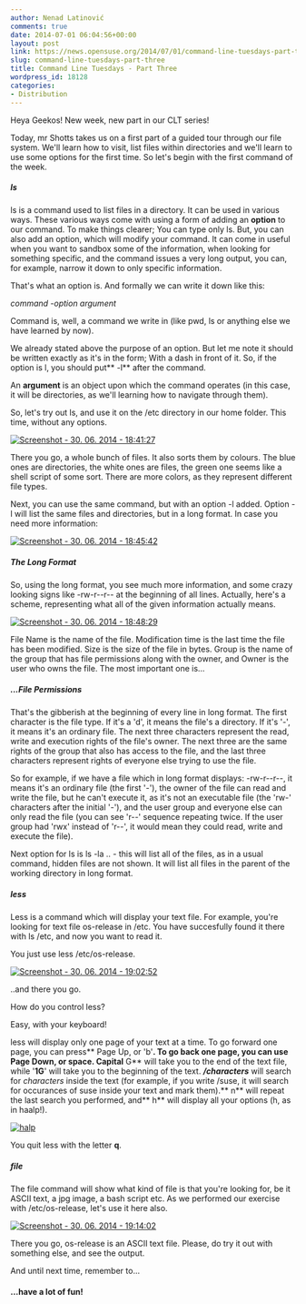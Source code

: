 ```yaml
---
author: Nenad Latinović
comments: true
date: 2014-07-01 06:04:56+00:00
layout: post
link: https://news.opensuse.org/2014/07/01/command-line-tuesdays-part-three/
slug: command-line-tuesdays-part-three
title: Command Line Tuesdays - Part Three
wordpress_id: 18128
categories:
- Distribution
---
```


Heya Geekos! New week, new part in our CLT series!

Today, mr Shotts takes us on a first part of a guided tour through our file system. We'll learn how to visit, list files within directories and we'll learn to use some options for the first time. So let's begin with the first command of the week.

<!-- more -->


##### ls


ls is a command used to list files in a directory. It can be used in various ways. These various ways come with using a form of adding an **option** to our command. To make things clearer; You can type only ls. But, you can also add an option, which will modify your command. It can come in useful when you want to sandbox some of the information, when looking for something specific, and the command issues a very long output, you can, for example, narrow it down to only specific information.

That's what an option is. And formally we can write it down like this:

_command -option argument_

Command is, well, a command we write in (like pwd, ls or anything else we have learned by now).

We already stated above the purpose of an option. But let me note it should be written exactly as it's in the form; With a dash in front of it. So, if the option is l, you should put** -l** after the command.

An **argument** is an object upon which the command operates (in this case, it will be directories, as we'll learning how to navigate through them).

So, let's try out ls, and use it on the /etc directory in our home folder. This time, without any options.

[![Screenshot - 30. 06. 2014 - 18:41:27](/wp-content/uploads/2014/06/Screenshot-30.-06.-2014-184127.png)](/wp-content/uploads/2014/06/Screenshot-30.-06.-2014-184127.png)

There you go, a whole bunch of files. It also sorts them by colours. The blue ones are directories, the white ones are files, the green one seems like a shell script of some sort. There are more colors, as they represent different file types.

Next, you can use the same command, but with an option -l added. Option -l will list the same files and directories, but in a long format. In case you need more information:

[![Screenshot - 30. 06. 2014 - 18:45:42](/wp-content/uploads/2014/06/Screenshot-30.-06.-2014-184542.png)](/wp-content/uploads/2014/06/Screenshot-30.-06.-2014-184542.png)


##### The Long Format


So, using the long format, you see much more information, and some crazy looking signs like -rw-r--r-- at the beginning of all lines. Actually, here's a scheme, representing what all of the given information actually means.

[![Screenshot - 30. 06. 2014 - 18:48:29](/wp-content/uploads/2014/06/Screenshot-30.-06.-2014-184829.png)](/wp-content/uploads/2014/06/Screenshot-30.-06.-2014-184829.png)

File Name is the name of the file. Modification time is the last time the file has been modified. Size is the size of the file in bytes. Group is the name of the group that has file permissions along with the owner, and Owner is the user who owns the file. The most important one is...


##### ...File Permissions


That's the gibberish at the beginning of every line in long format. The first character is the file type. If it's a 'd', it means the file's a directory. If it's '-', it means it's an ordinary file. The next three characters represent the read, write and execution rights of the file's owner. The next three are the same rights of the group that also has access to the file, and the last three characters represent rights of everyone else trying to use the file.

So for example, if we have a file which in long format displays: -rw-r--r--, it means it's an ordinary file (the first '-'), the owner of the file can read and write the file, but he can't execute it, as it's not an executable file (the 'rw-' characters after the initial '-'), and the user group and everyone else can only read the file (you can see 'r--' sequence repeating twice. If the user group had 'rwx' instead of 'r--', it would mean they could read, write and execute the file).

Next option for ls is ls -la .. - this will list all of the files, as in a usual command, hidden files are not shown. It will list all files in the parent of the working directory in long format.


##### less


Less is a command which will display your text file. For example, you're looking for text file os-release in /etc. You have succesfully found it there with ls /etc, and now you want to read it.

You just use less /etc/os-release.

[![Screenshot - 30. 06. 2014 - 19:02:52](/wp-content/uploads/2014/06/Screenshot-30.-06.-2014-190252.png)](/wp-content/uploads/2014/06/Screenshot-30.-06.-2014-190252.png)

..and there you go.

How do you control less?

Easy, with your keyboard!

less will display only one page of your text at a time. To go forward one page, you can press** Page Up, or 'b'**. To go back one page, you can use **Page Down, or space**. Capital** G** will take you to the end of the text file, while '**1G**' will take you to the beginning of the text. **_/characters_** will search for _characters_ inside the text (for example, if you write /suse, it will search for occurances of suse inside your text and mark them).** n** will repeat the last search you performed, and** h** will display all your options (h, as in haalp!).

[![halp](/wp-content/uploads/2014/06/halp.jpg)](/wp-content/uploads/2014/06/halp.jpg)

You quit less with the letter **q**.


##### file


The file command will show what kind of file is that you're looking for, be it ASCII text, a jpg image, a bash script etc. As we performed our exercise with /etc/os-release, let's use it here also.

[![Screenshot - 30. 06. 2014 - 19:14:02](/wp-content/uploads/2014/06/Screenshot-30.-06.-2014-191402.png)](/wp-content/uploads/2014/06/Screenshot-30.-06.-2014-191402.png)

There you go, os-release is an ASCII text file. Please, do try it out with something else, and see the output.

And until next time, remember to...




#### ...have a lot of fun!





